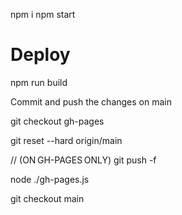 npm i
npm start


# Deploy
npm run build

Commit and push the changes on main

git checkout gh-pages

git reset --hard origin/main

// (ON GH-PAGES ONLY)
git push -f 

node ./gh-pages.js

git checkout main